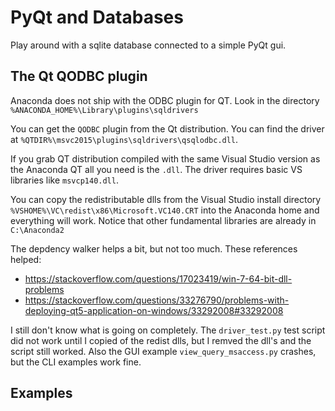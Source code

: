 # PyQt and Databases
Play around with a sqlite database connected to a simple PyQt gui.

## The Qt QODBC plugin
Anaconda does not ship with the ODBC plugin for QT.  Look in the directory 
`%ANACONDA_HOME%\Library\plugins\sqldrivers`

You can get the `QODBC` plugin from the Qt distribution.  You can find the
driver at `%QTDIR%\msvc2015\plugins\sqldrivers\qsqlodbc.dll`.

If you grab QT distribution compiled with the same Visual Studio version as the
Anaconda QT all you need is the `.dll`.  The driver requires basic VS libraries
like `msvcp140.dll`. 

You can copy the redistributable dlls from the Visual Studio install directory
`%VSHOME%\VC\redist\x86\Microsoft.VC140.CRT` into the Anaconda home and
everything will work.  Notice that other fundamental libraries are already in 
`C:\Anaconda2`

The depdency walker helps a bit, but not too much.  These references helped:

 - https://stackoverflow.com/questions/17023419/win-7-64-bit-dll-problems
 - https://stackoverflow.com/questions/33276790/problems-with-deploying-qt5-application-on-windows/33292008#33292008

I still don't know what is going on completely.  The `driver_test.py` test
script did not work until I copied of the redist dlls, but I remved the dll's
and the script still worked.  Also the GUI example `view_query_msaccess.py`
crashes, but the CLI examples work fine.



## Examples
